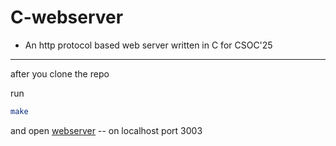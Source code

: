 # C-webserver

- An http protocol based web server written in C for CSOC'25

---

after you clone the repo

run

```bash
make
```

and open 
[webserver](http://localhost:3003/) -- on localhost port 3003
